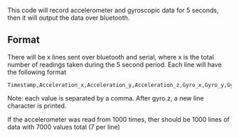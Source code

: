 This code will record accelerometer and gyroscopic data for 5 seconds, then it will output the data over bluetooth.

## Format

There will be x lines sent over bluetooth and serial, where x is the total number of readings taken during the 5 second period.
Each line will have the following format

```
Timestamp,Acceleration_x,Acceleration_y,Acceleration_z,Gyro_x,Gyro_y,Gyro_z
```

Note: each value is separated by a comma. After gyro.z, a new line character is printed.

If the accelerometer was read from 1000 times, ther should be 1000 lines of data with 7000 values total (7 per line)